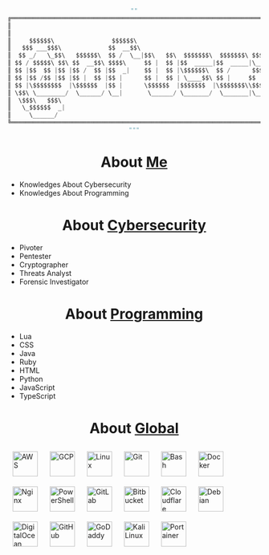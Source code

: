<div align="center">

```python
""
╔══════════════════════════════════════════════════════════════════════════════════════════════════╗
║                                                                                                  ║
║                                                                                                  ║
║     $$$$$$\                $$$$$$\                                               $$\             ║
║   $$$ ___$$$\             $$  __$$\                                              $$ |            ║
║  $$ _/   \_$$\   $$$$$$\  $$ /  \__|$$\   $$\  $$$$$$$\  $$$$$$$\ $$$$$$\   $$$$$$$ | $$$$$$\    ║ 
║ $$ / $$$$$\ $$\ $$  __$$\ $$$$\     $$ |  $$ |$$  _____|$$  _____|\____$$\ $$  __$$ | \____$$\   ║
║ $$ |$$  $$ |$$ |$$ /  $$ |$$  _|    $$ |  $$ |\$$$$$$\  $$ /      $$$$$$$ |$$ /  $$ | $$$$$$$ |  ║
║ $$ |$$ /$$ |$$ |$$ |  $$ |$$ |      $$ |  $$ | \____$$\ $$ |     $$  __$$ |$$ |  $$ |$$  __$$ |  ║
║ $$ |\$$$$$$$$  |\$$$$$$  |$$ |      \$$$$$$  |$$$$$$$  |\$$$$$$$\\$$$$$$$ |\$$$$$$$ |\$$$$$$$ |  ║
║ \$$\ \________/  \______/ \__|       \______/ \_______/  \_______|\_______| \_______| \_______|  ║
║  \$$$\   $$$\                                                                                    ║
║   \_$$$$$$  _|                                                                                   ║
║     \______/                                                                                     ║
╚══════════════════════════════════════════════════════════════════════════════════════════════════╝
"""

```

<h1 align="center">About <a href="https://github.com/ofuscada/">Me</a></h1>
</div>


- Knowledges About Cybersecurity      
- Knowledges About Programming     
</div>
</div>
</div>

<h1 align="center">About <a href="https://www.kali.org/">Cybersecurity</a></h1>
</div>


- Pivoter     
- Pentester     
- Cryptographer    
- Threats Analyst     
- Forensic Investigator     

<h1 align="center">About <a href="https://code.visualstudio.com/">Programming</a></h1>
</div>

- Lua     
- CSS     
- Java     
- Ruby     
- HTML     
- Python     
- JavaScript     
- TypeScript    
</div>
</div>




<h1 align="center">About <a href="https://github.com/ofuscada/">Global</a></h1>
</div>
<a href="https://aws.amazon.com/" target="_blank"><img style="margin: 10px" src="https://profilinator.rishav.dev/skills-assets/amazonwebservices-original-wordmark.svg" alt="AWS" height="50" /></a>  
<a href="https://cloud.google.com/" target="_blank"><img style="margin: 10px" src="https://profilinator.rishav.dev/skills-assets/google_cloud-icon.svg" alt="GCP" height="50" /></a>  
<a href="https://www.linux.org/" target="_blank"><img style="margin: 10px" src="https://profilinator.rishav.dev/skills-assets/linux-original.svg" alt="Linux" height="50" /></a>  
<a href="https://github.com/" target="_blank"><img style="margin: 10px" src="https://profilinator.rishav.dev/skills-assets/git-scm-icon.svg" alt="Git" height="50" /></a>  
<a href="https://www.gnu.org/software/bash/" target="_blank"><img style="margin: 10px" src="https://profilinator.rishav.dev/skills-assets/gnu_bash-icon.svg" alt="Bash" height="50" /></a>  
<a href="https://www.docker.com/" target="_blank"><img style="margin: 10px" src="https://profilinator.rishav.dev/skills-assets/docker-original-wordmark.svg" alt="Docker" height="50" /></a>  
<a href="https://www.nginx.com/" target="_blank"><img style="margin: 10px" src="https://profilinator.rishav.dev/skills-assets/nginx-original.svg" alt="Nginx" height="50" /></a>  
<a href="https://docs.microsoft.com/en-us/powershell/" target="_blank"><img style="margin: 10px" src="https://profilinator.rishav.dev/skills-assets/powershell.png" alt="PowerShell" height="50" /></a>  
<a href="https://about.gitlab.com/" target="_blank"><img style="margin: 10px" src="https://profilinator.rishav.dev/skills-assets/gitlab.svg" alt="GitLab" height="50" /></a>  
<a href="https://www.Bitbucket.com/" target="_blank"><img style="margin: 10px" src="https://cdn.simpleicons.org/Bitbucket/#0052CC" alt="Bitbucket" height="50" /></a>
<a href="https://www.Cloudflare.com/" target="_blank"><img style="margin: 10px" src="https://cdn.simpleicons.org/Cloudflare/#F38020" alt="Cloudflare" height="50" /></a>
<a href="https://www.Debian.com/" target="_blank"><img style="margin: 10px" src="https://cdn.simpleicons.org/Debian/#A81D33" alt="Debian" height="50" /></a>
<a href="https://www.DigitalOcean.com/" target="_blank"><img style="margin: 10px" src="https://cdn.simpleicons.org/DigitalOcean/#0080FF" alt="DigitalOcean" height="50" /></a>
<a href="https://www.GitHub.com/" target="_blank"><img style="margin: 10px" src="https://cdn.simpleicons.org/GitHub/#181717" alt="GitHub" height="50" /></a>
<a href="https://www.GoDaddy.com/" target="_blank"><img style="margin: 10px" src="https://cdn.simpleicons.org/GoDaddy/#1BDBDB" alt="GoDaddy" height="50" /></a>
<a href="https://www.kali.org/" target="_blank"><img style="margin: 10px" src="https://cdn.simpleicons.org/kalilinux/#557C94" alt="Kali Linux" height="50" /></a>
<a href="https://www.Portainer.io/" target="_blank"><img style="margin: 10px" src="https://cdn.simpleicons.org/Portainer/#13BEF9" alt="Portainer" height="50" /></a>



